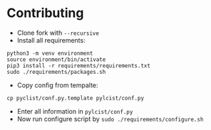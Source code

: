 Contributing
======

* Clone fork with `--recursive`
* Install all requirements:
```
python3 -m venv environment
source environment/bin/activate
pip3 install -r requirements/requirements.txt
sudo ./requirements/packages.sh
```
* Copy config from tempalte:
```
cp pyclist/conf.py.template pylcist/conf.py
```
* Enter all information in `pylcist/conf.py`
* Now run configure script by `sudo ./requirements/configure.sh`
